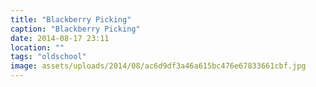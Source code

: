```yaml
---
title: "Blackberry Picking"
caption: "Blackberry Picking"
date: 2014-08-17 23:11
location: ""
tags: "oldschool"
image: assets/uploads/2014/08/ac6d9df3a46a615bc476e67833661cbf.jpg
---
```

